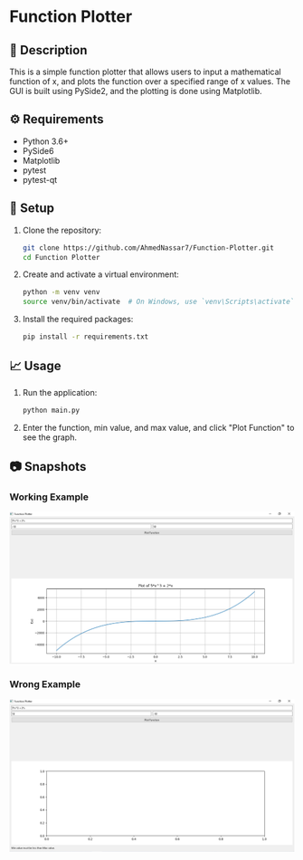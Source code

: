 # Function Plotter

## 📃 Description

This is a simple function plotter that allows users to input a mathematical function of x, and plots the function over a specified range of x values. The GUI is built using PySide2, and the plotting is done using Matplotlib.

## ⚙️ Requirements

- Python 3.6+
- PySide6
- Matplotlib
- pytest
- pytest-qt

## 🚀 Setup

1. Clone the repository:
    ```sh
    git clone https://github.com/AhmedNassar7/Function-Plotter.git
    cd Function Plotter
    ```

2. Create and activate a virtual environment:

    ```bash
    python -m venv venv
    source venv/bin/activate  # On Windows, use `venv\Scripts\activate`
    ```

3. Install the required packages:

    ```bash
    pip install -r requirements.txt
    ```

## 📈 Usage

1. Run the application:

    ```bash
    python main.py
    ```

2. Enter the function, min value, and max value, and click "Plot Function" to see the graph.

## 📷 Snapshots

### Working Example

![Working Example](examples/working_example.png)

### Wrong Example

![Wrong Example](examples/wrong_example.png)
